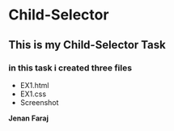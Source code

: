 # Child-Selector
## This is my Child-Selector Task
### in this task i created three files
- EX1.html
- EX1.css
- Screenshot

**Jenan Faraj**
